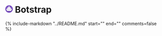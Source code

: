 # <img src="icon.png" width=24> Botstrap

{%
  include-markdown "../README.md"
  start="<!--content-start-->"
  end="<!--content-end-->"
  comments=false
%}
